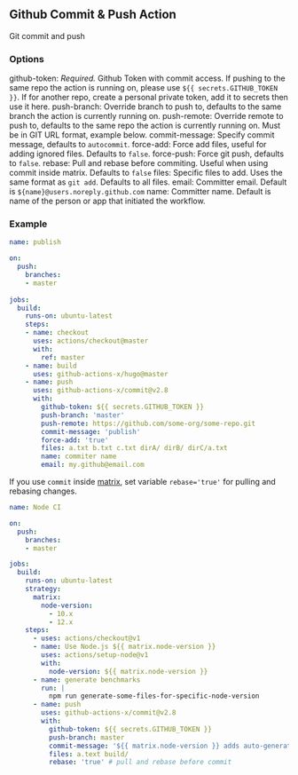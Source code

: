 ## Github Commit & Push Action

Git commit and push

### Options

github-token: *Required.* Github Token with commit access. If pushing to the same repo the action is running on, please use `${{ secrets.GITHUB_TOKEN }}`. If for another repo, create a personal private token, add it to secrets then use it here.
push-branch: Override branch to push to, defaults to the same branch the action is currently running on.
push-remote: Override remote to push to, defaults to the same repo the action is currently running on.  Must be in GIT URL format, example below.
commit-message: Specify commit message, defaults to `autocommit`.
force-add: Force add files, useful for adding ignored files. Defaults to `false`.
force-push: Force git push, defaults to `false`.
rebase: Pull and rebase before commiting. Useful when using commit inside matrix. Defaults to `false`
files: Specific files to add. Uses the same format as `git add`. Defaults to all files.
email: Committer email. Default is `${name}@users.noreply.github.com`
name: Committer name. Default is name of the person or app that initiated the workflow.


### Example

```yaml
name: publish

on:
  push:
    branches:
    - master
    
jobs:
  build:
    runs-on: ubuntu-latest
    steps:
    - name: checkout
      uses: actions/checkout@master
      with:
        ref: master
    - name: build
      uses: github-actions-x/hugo@master
    - name: push
      uses: github-actions-x/commit@v2.8
      with:
        github-token: ${{ secrets.GITHUB_TOKEN }}
        push-branch: 'master'
        push-remote: https://github.com/some-org/some-repo.git
        commit-message: 'publish'
        force-add: 'true'
        files: a.txt b.txt c.txt dirA/ dirB/ dirC/a.txt
        name: commiter name
        email: my.github@email.com 

```

If you use `commit` inside [matrix](https://help.github.com/en/articles/workflow-syntax-for-github-actions#jobsjob_idstrategymatrix), set variable `rebase='true'` for pulling and rebasing changes.

```yaml
name: Node CI

on:
  push:
    branches:
    - master

jobs:
  build:
    runs-on: ubuntu-latest
    strategy:
      matrix:
        node-version:
          - 10.x
          - 12.x
    steps:
      - uses: actions/checkout@v1
      - name: Use Node.js ${{ matrix.node-version }}
        uses: actions/setup-node@v1
        with:
          node-version: ${{ matrix.node-version }}
      - name: generate benchmarks
        run: |
          npm run generate-some-files-for-specific-node-version
      - name: push
        uses: github-actions-x/commit@v2.8
        with:
          github-token: ${{ secrets.GITHUB_TOKEN }}
          push-branch: master
          commit-message: '${{ matrix.node-version }} adds auto-generated benchmarks and bar graph'
          files: a.text build/
          rebase: 'true' # pull and rebase before commit
```

